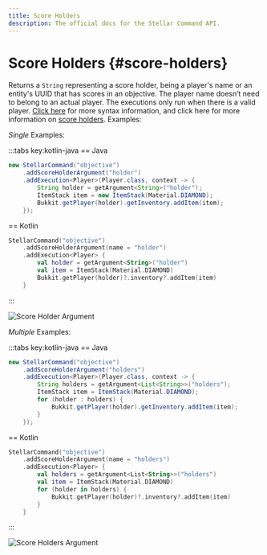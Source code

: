 ```yaml
---
title: Score Holders
description: The official docs for the Stellar Command API.
---
```


# Score Holders {#score-holders}

Returns a `String` representing a score holder, being a player's name or an entity's UUID that has scores in an objective. The player name doesn’t need to belong to an actual player. The executions only run when there is a valid player. [Click here](https://minecraft.wiki/w/Argument_types#minecraft:score_holder) for more syntax information, and click here for more information on [score holders](https://minecraft.fandom.com/wiki/Scoreboard#Objectives). Examples:

_Single_ Examples:

:::tabs key:kotlin-java
== Java
```Java
new StellarCommand("objective")
    .addScoreHolderArgument("holder")
    .addExecution<Player>(Player.class, context -> {
        String holder = getArgument<String>("holder");
        ItemStack item = new ItemStack(Material.DIAMOND);
        Bukkit.getPlayer(holder).getInventory.addItem(item);
    });
```
== Kotlin
```Kotlin
StellarCommand("objective")
    .addScoreHolderArgument(name = "holder")
    .addExecution<Player> {
        val holder = getArgument<String>("holder")
        val item = ItemStack(Material.DIAMOND)
        Bukkit.getPlayer(holder)?.inventory?.addItem(item)
    }
```
:::

![Score Holder Argument](https://cdn.lutto.dev/stellar/gifs/score_holder.gif)

_Multiple_ Examples:

:::tabs key:kotlin-java
== Java
```Java
new StellarCommand("objective")
    .addScoreHolderArgument("holders")
    .addExecution<Player>(Player.class, context -> {
        String holders = getArgument<List<String>>("holders");
        ItemStack item = ItemStack(Material.DIAMOND);
        for (holder : holders) {
            Bukkit.getPlayer(holder).getInventory.addItem(item);
        }
    });
```
== Kotlin
```Kotlin
StellarCommand("objective")
    .addScoreHolderArgument(name = "holders")
    .addExecution<Player> {
        val holders = getArgument<List<String>>("holders")
        val item = ItemStack(Material.DIAMOND)
        for (holder in holders) {
            Bukkit.getPlayer(holder)?.inventory?.addItem(item)
        }
    }
```
:::

![Score Holders Argument](https://cdn.lutto.dev/stellar/gifs/scoreboard/score_holders.gif)